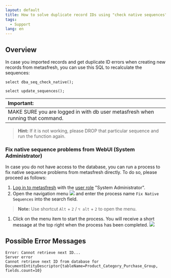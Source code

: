 ```yaml
---
layout: default
title: How to solve duplicate record IDs using "check native sequences"
tags:
  - Support
lang: en
---
```


## Overview
In case you imported records and get duplicate ID errors when creating new records from metasfresh, you can use this SQL to recalculate the sequences:

`select dba_seq_check_native();`

`select update_sequences();`

| **Important:** |
| :- |
| MAKE SURE you are logged in with db user metasfresh when running that command. |

>**Hint:** If it is not working, please DROP that particular sequence and run the function again.

### Fix native sequence problems from WebUI (System Administrator)
In case you do not have access to the database, you can run a process to fix native sequence problems from metasfresh directly. To do so, please proceed as follows:

1. [Log in to metasfresh](../../webui_collection/EN/Login) with the [user role](../../webui_collection/EN/NewUserRole) "System Administrator".
1. Open the navigation menu ![](../../webui_collection/EN/assets/Menu_House_WebUI.png) and enter the process name `Fix Native Sequences` into the search field.
 >**Note:** Use shortcut `Alt` + `2` / `⌥ alt` + `2` to open the menu.

1. Click on the menu item to start the process. You will receive a short message at the top right when the process has been completed.
   ![](../../webui_collection/EN/assets/Fix_native_sequences.png)

## Possible Error Messages

```
Error: Cannot retrieve next ID...
Server error
Cannot retrieve next ID from database for DocumentEntityDescriptor{tableName=Product_Category_Purchase_Group, fields.count=10}
```
